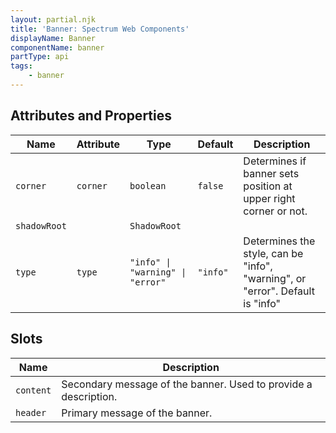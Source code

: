 ```yaml
---
layout: partial.njk
title: 'Banner: Spectrum Web Components'
displayName: Banner
componentName: banner
partType: api
tags:
    - banner
---
```


<h2>Attributes and Properties</h2>
<div class="table-container">
<table class="spectrum-Table">
<thead class="spectrum-Table-head">
<tr>

<th class="spectrum-Table-headCell">
Name
</th>

<th class="spectrum-Table-headCell">
Attribute
</th>

<th class="spectrum-Table-headCell">
Type
</th>

<th class="spectrum-Table-headCell">
Default
</th>

<th class="spectrum-Table-headCell">
Description
</th>

</tr>
</thead>
<tbody class="spectrum-Table-body">

<tr class="spectrum-Table-row">

<td class="spectrum-Table-cell">
<code>corner</code>
</td>

<td class="spectrum-Table-cell">
<code>corner</code>
</td>

<td class="spectrum-Table-cell">
<code>boolean</code>
</td>

<td class="spectrum-Table-cell">
<code>false</code>
</td>

<td class="spectrum-Table-cell">
Determines if banner sets position at upper right corner or not.
</td>

</tr>

<tr class="spectrum-Table-row">

<td class="spectrum-Table-cell">
<code>shadowRoot</code>
</td>

<td class="spectrum-Table-cell">
<code></code>
</td>

<td class="spectrum-Table-cell">
<code>ShadowRoot</code>
</td>

<td class="spectrum-Table-cell">
<code></code>
</td>

<td class="spectrum-Table-cell">

</td>

</tr>

<tr class="spectrum-Table-row">

<td class="spectrum-Table-cell">
<code>type</code>
</td>

<td class="spectrum-Table-cell">
<code>type</code>
</td>

<td class="spectrum-Table-cell">
<code>"info" | "warning" | "error"</code>
</td>

<td class="spectrum-Table-cell">
<code>"info"</code>
</td>

<td class="spectrum-Table-cell">
Determines the style, can be "info", "warning", or "error". Default is "info"
</td>

</tr>

</tbody>
</table>
</div>
    

<h2>Slots</h2>
<div class="table-container">
<table class="spectrum-Table">
<thead class="spectrum-Table-head">
<tr>

<th class="spectrum-Table-headCell">
Name
</th>

<th class="spectrum-Table-headCell">
Description
</th>

</tr>
</thead>
<tbody class="spectrum-Table-body">

<tr class="spectrum-Table-row">

<td class="spectrum-Table-cell">
<code>content</code>
</td>

<td class="spectrum-Table-cell">
Secondary message of the banner. Used to provide a description.
</td>

</tr>

<tr class="spectrum-Table-row">

<td class="spectrum-Table-cell">
<code>header</code>
</td>

<td class="spectrum-Table-cell">
Primary message of the banner.
</td>

</tr>

</tbody>
</table>
</div>
    


